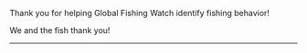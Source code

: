Thank you for helping Global Fishing Watch identify fishing behavior!

We and the fish thank you!

* * *

